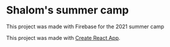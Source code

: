 # Shalom's summer camp

This project was made with Firebase for the 2021 summer camp 

This project was made with [Create React App](https://github.com/facebook/create-react-app).

